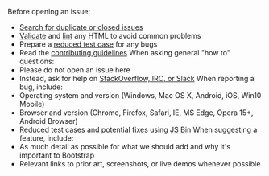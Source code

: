 Before opening an issue:
- [Search for duplicate or closed issues](https://github.com/twbs/bootstrap/issues?utf8=%E2%9C%93&q=is%3Aissue)
- [Validate](https://validator.w3.org/nu/) and [lint](https://github.com/twbs/bootlint#in-the-browser) any HTML to avoid common problems
- Prepare a [reduced test case](https://css-tricks.com/reduced-test-cases/) for any bugs
- Read the [contributing guidelines](https://github.com/twbs/bootstrap/blob/master/CONTRIBUTING.md)
When asking general "how to" questions:
- Please do not open an issue here
- Instead, ask for help on [StackOverflow, IRC, or Slack](https://github.com/twbs/bootstrap/blob/master/README.md#community)
When reporting a bug, include:
- Operating system and version (Windows, Mac OS X, Android, iOS, Win10 Mobile)
- Browser and version (Chrome, Firefox, Safari, IE, MS Edge, Opera 15+, Android Browser)
- Reduced test cases and potential fixes using [JS Bin](https://jsbin.com/)
When suggesting a feature, include:
- As much detail as possible for what we should add and why it's important to Bootstrap
- Relevant links to prior art, screenshots, or live demos whenever possible
